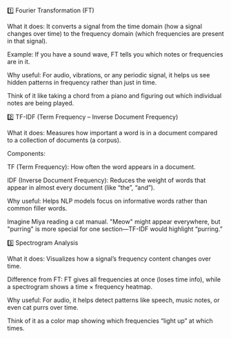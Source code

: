 1️⃣ Fourier Transformation (FT)

What it does: It converts a signal from the time domain (how a signal changes over time) to the frequency domain (which frequencies are present in that signal).

Example: If you have a sound wave, FT tells you which notes or frequencies are in it.

Why useful: For audio, vibrations, or any periodic signal, it helps us see hidden patterns in frequency rather than just in time.

Think of it like taking a chord from a piano and figuring out which individual notes are being played.

2️⃣ TF-IDF (Term Frequency – Inverse Document Frequency)

What it does: Measures how important a word is in a document compared to a collection of documents (a corpus).

Components:

TF (Term Frequency): How often the word appears in a document.

IDF (Inverse Document Frequency): Reduces the weight of words that appear in almost every document (like “the”, “and”).

Why useful: Helps NLP models focus on informative words rather than common filler words.

Imagine Miya reading a cat manual. "Meow" might appear everywhere, but "purring" is more special for one section—TF-IDF would highlight “purring.”

3️⃣ Spectrogram Analysis

What it does: Visualizes how a signal’s frequency content changes over time.

Difference from FT: FT gives all frequencies at once (loses time info), while a spectrogram shows a time × frequency heatmap.

Why useful: For audio, it helps detect patterns like speech, music notes, or even cat purrs over time.

Think of it as a color map showing which frequencies “light up” at which times.
